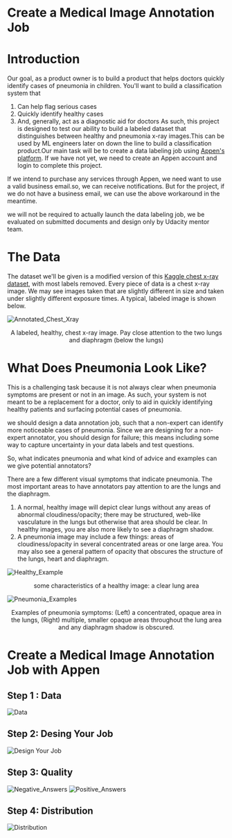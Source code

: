 # Create a Medical Image Annotation Job

# Introduction

Our goal, as a product owner is to build a product that helps doctors quickly identify cases of pneumonia in children. You'll want to build a classification system that
1. Can help flag serious cases
2. Quickly identify healthy cases
3. And, generally, act as a diagnostic aid for doctors As such, this project is designed to test our ability to build a labeled dataset that distinguishes between healthy and pneumonia x-ray images.This can be used by ML engineers later on down the line to build a classification product.Our main task will be to create a data labeling job using [Appen's platform](https://client.appen.com/jobs). If we have not yet, we need to create an Appen account and login to complete this project.

If we intend to purchase any services through Appen, we need want to use a valid business email.so, we can receive notifications. But for the project, if we do not have a business email, we can use the above workaround in the meantime.

we will not be required to actually launch the data labeling job, we be evaluated on submitted documents and design only by Udacity mentor team.

# The Data

The dataset we'll be given is a modified version of this [Kaggle chest x-ray dataset](https://www.kaggle.com/paultimothymooney/chest-xray-pneumonia), with most labels removed. Every piece of data is a chest x-ray image. We may see images taken that are slightly different in size and taken under slightly different exposure times. A typical, labeled image is shown below.

![Annotated_Chest_Xray](https://github.com/edaaydinea/AI-Product-Manager-Nanodegree-Program/blob/main/Project%201-%20Create%20a%20Medical%20Image%20Annotation/Screenshots/annotated-chest-xray.png)
<p align="center"> A labeled, healthy, chest x-ray image. Pay close attention to the two lungs and diaphragm (below the lungs) </p>

# What Does Pneumonia Look Like?

This is a challenging task because it is not always clear when pneumonia symptoms are present or not in an image. As such, your system is not meant to be a replacement for a doctor, only to aid in quickly identifying healthy patients and surfacing potential cases of pneumonia.

we should design a data annotation job, such that a non-expert can identify more noticeable cases of pneumonia. Since we are designing for a non-expert annotator, you should design for failure; this means including some way to capture uncertainty in your data labels and test questions.

So, what indicates pneumonia and what kind of advice and examples can we give potential annotators?

There are a few different visual symptoms that indicate pneumonia. The most important areas to have annotators pay attention to are the lungs and the diaphragm.
1. A normal, healthy image will depict clear lungs without any areas of abnormal cloudiness/opacity; there may be structured, web-like vasculature in the lungs but otherwise that area should be clear. In healthy images, you are also more likely to see a diaphragm shadow.
2. A pneumonia image may include a few things: areas of cloudiness/opacity in several concentrated areas or one large area. You may also see a general pattern of opacity that obscures the structure of the lungs, heart and diaphragm.

![Healthy_Example](https://github.com/edaaydinea/AI-Product-Manager-Nanodegree-Program/blob/main/Project%201-%20Create%20a%20Medical%20Image%20Annotation/Screenshots/healthy-example.png)
         <p align="center"> some characteristics of a healthy image: a clear lung area </p>
 
![Pneumonia_Examples](https://github.com/edaaydinea/AI-Product-Manager-Nanodegree-Program/blob/main/Project%201-%20Create%20a%20Medical%20Image%20Annotation/Screenshots/pneumonia-examples.png)
            <p align="center"> Examples of pneumonia symptoms: (Left) a concentrated, opaque area in the lungs, (Right) multiple, smaller opaque areas throughout the lung       area and any diaphragm shadow is obscured. </p>


# Create a Medical Image Annotation Job with Appen 

## Step 1 : Data
![Data](https://github.com/edaaydinea/AI-Product-Manager-Nanodegree-Program/blob/main/Project%201-%20Create%20a%20Medical%20Image%20Annotation/Screenshots/Data.png)

## Step 2: Desing Your Job
![Design Your Job](https://github.com/edaaydinea/AI-Product-Manager-Nanodegree-Program/blob/main/Project%201-%20Create%20a%20Medical%20Image%20Annotation/Screenshots/Design%20your%20job.png)

## Step 3: Quality
![Negative_Answers](https://github.com/edaaydinea/AI-Product-Manager-Nanodegree-Program/blob/main/Project%201-%20Create%20a%20Medical%20Image%20Annotation/Screenshots/Test_Questions_Negative.png)
![Positive_Answers](https://github.com/edaaydinea/AI-Product-Manager-Nanodegree-Program/blob/main/Project%201-%20Create%20a%20Medical%20Image%20Annotation/Screenshots/Test_Questions_Positive.png)

## Step 4: Distribution
![Distribution](https://github.com/edaaydinea/AI-Product-Manager-Nanodegree-Program/blob/main/Project%201-%20Create%20a%20Medical%20Image%20Annotation/Screenshots/Distribution.png)
